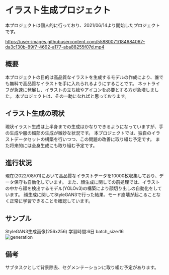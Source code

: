 # イラスト生成プロジェクト
本プロジェクトは個人的に行っており、2021/06/14より開始したプロジェクトです。

https://user-images.githubusercontent.com/55880071/184684067-da3c130b-89f7-4692-a177-aba88255f07d.mp4

## 概要
本プロジェクトの目的は高品質なイラストを生成するモデルの作成により、誰でも無料で高品質なイラストを手に入れられるようにすることです。
ネットライフが急速に発展し、イラストの立ち絵やアイコンを必要とする方が急増しました。
本プロジェクトは、その一助になればと思っております。

## イラスト生成の現状
現状イラスト生成は上半身までの生成はかなりできるようになっていますが、手の生成や服の細部の生成が微妙な状況です。
本プロジェクトでは、独自のイラストデータセットの構築を行いつつ、この問題の改善に取り組む予定です。
また将来的には全身生成にも取り組む予定です。

## 進行状況
現在(2022/08/01)において高品質なイラストデータを10000枚収集しており、データ保守も自動化しています。
また、顔生成に関しての前処理では、イラストの中から顔を検出するモデル(YOLOv3)の構築により顔切り出しの自動化をしています。
顔生成に関してStyleGAN3で行った結果、モード崩壊が起こることなく正常に学習できることを確認しています。

## サンプル
StyleGAN3生成画像(256x256)
学習時間:6日
batch_size:16\
![generation](https://user-images.githubusercontent.com/55880071/178160116-7894b631-c03a-431e-b6ed-7ef56e458eb6.PNG)







## 備考
サブタスクとして背景除去、セグメンテーションに取り組む予定があります。

